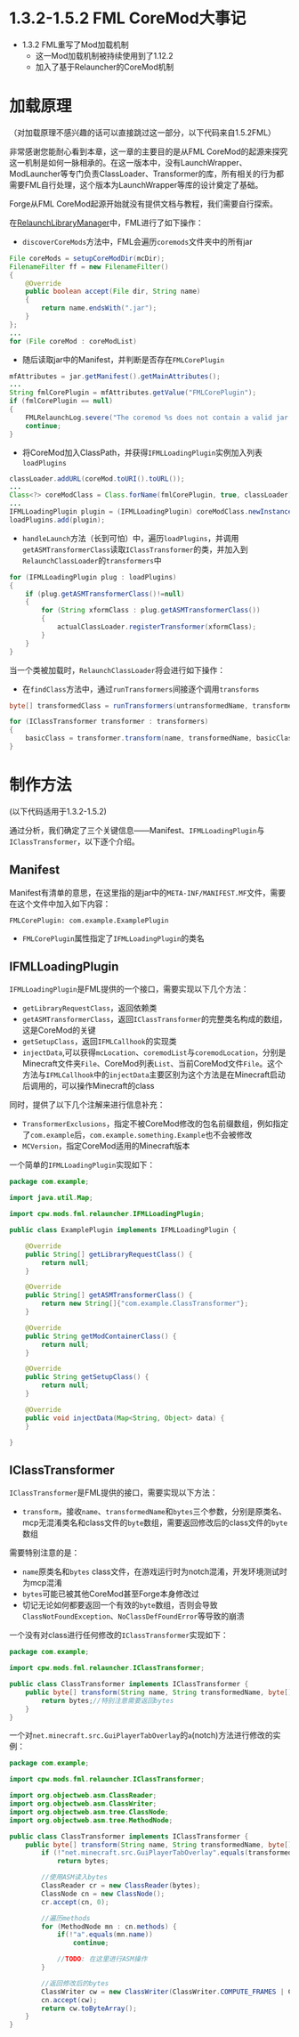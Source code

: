 # 1.3.2-1.5.2 FML CoreMod大事记
* 1.3.2 FML重写了Mod加载机制
    * 这一Mod加载机制被持续使用到了1.12.2
    * 加入了基于Relauncher的CoreMod机制

# 加载原理
（对加载原理不感兴趣的话可以直接跳过这一部分，以下代码来自1.5.2FML）

非常感谢您能耐心看到本章，这一章的主要目的是从FML CoreMod的起源来探究这一机制是如何一脉相承的。在这一版本中，没有LaunchWrapper、ModLauncher等专门负责ClassLoader、Transformer的库，所有相关的行为都需要FML自行处理，这个版本为LaunchWrapper等库的设计奠定了基础。

Forge从FML CoreMod起源开始就没有提供文档与教程，我们需要自行探索。

在[RelaunchLibraryManager](https://github.com/MinecraftForge/FML/blob/1.5.1/common/cpw/mods/fml/relauncher/RelaunchLibraryManager.java)中，FML进行了如下操作：

* `discoverCoreMods`方法中，FML会遍历`coremods`文件夹中的所有jar
```java
File coreMods = setupCoreModDir(mcDir);
FilenameFilter ff = new FilenameFilter()
{
    @Override
    public boolean accept(File dir, String name)
    {
        return name.endsWith(".jar");
    }
};
...
for (File coreMod : coreModList)
```

* 随后读取jar中的Manifest，并判断是否存在`FMLCorePlugin`
```java
mfAttributes = jar.getManifest().getMainAttributes();
...
String fmlCorePlugin = mfAttributes.getValue("FMLCorePlugin");
if (fmlCorePlugin == null)
{
    FMLRelaunchLog.severe("The coremod %s does not contain a valid jar manifest- it will be ignored", coreMod.getName());
    continue;
}
```

* 将CoreMod加入ClassPath，并获得`IFMLLoadingPlugin`实例加入列表`loadPlugins`
```java
classLoader.addURL(coreMod.toURI().toURL());
...
Class<?> coreModClass = Class.forName(fmlCorePlugin, true, classLoader);
...
IFMLLoadingPlugin plugin = (IFMLLoadingPlugin) coreModClass.newInstance();
loadPlugins.add(plugin);
```

* `handleLaunch`方法（长到可怕）中，遍历`loadPlugins`，并调用`getASMTransformerClass`读取`IClassTransformer`的类，并加入到`RelaunchClassLoader`的`transformers`中
```java
for (IFMLLoadingPlugin plug : loadPlugins)
{
    if (plug.getASMTransformerClass()!=null)
    {
        for (String xformClass : plug.getASMTransformerClass())
        {
            actualClassLoader.registerTransformer(xformClass);
        }
    }
}
```

当一个类被加载时，`RelaunchClassLoader`将会进行如下操作：

* 在`findClass`方法中，通过`runTransformers`间接逐个调用`transforms`
```java
byte[] transformedClass = runTransformers(untransformedName, transformedName, basicClass);
```
```java
for (IClassTransformer transformer : transformers)
{
    basicClass = transformer.transform(name, transformedName, basicClass);
}
```

# 制作方法

(以下代码适用于1.3.2-1.5.2)

通过分析，我们确定了三个关键信息——Manifest、`IFMLLoadingPlugin`与`IClassTransformer`，以下逐个介绍。

## Manifest

Manifest有清单的意思，在这里指的是jar中的`META-INF/MANIFEST.MF`文件，需要在这个文件中加入如下内容：
```
FMLCorePlugin: com.example.ExamplePlugin
```
* `FMLCorePlugin`属性指定了`IFMLLoadingPlugin`的类名

## IFMLLoadingPlugin

`IFMLLoadingPlugin`是FML提供的一个接口，需要实现以下几个方法：
* `getLibraryRequestClass`，返回依赖类
* `getASMTransformerClass`，返回`IClassTransformer`的完整类名构成的数组，这是CoreMod的关键
* `getSetupClass`，返回`IFMLCallhook`的实现类
* `injectData`,可以获得`mcLocation`、`coremodList`与`coremodLocation`，分别是Minecraft文件夹`File`、CoreMod列表`List`、当前CoreMod文件`File`。这个方法与`IFMLCallhook`中的`injectData`主要区别为这个方法是在Minecraft启动后调用的，可以操作Minecraft的class

同时，提供了以下几个注解来进行信息补充：
* `TransformerExclusions`，指定不被CoreMod修改的包名前缀数组，例如指定了`com.example`后，`com.example.something.Example`也不会被修改
* `MCVersion`，指定CoreMod适用的Minecraft版本

一个简单的`IFMLLoadingPlugin`实现如下：
```java
package com.example;

import java.util.Map;

import cpw.mods.fml.relauncher.IFMLLoadingPlugin;

public class ExamplePlugin implements IFMLLoadingPlugin {

    @Override
    public String[] getLibraryRequestClass() {
        return null;
    }

    @Override
    public String[] getASMTransformerClass() {
        return new String[]{"com.example.ClassTransformer"};
    }

    @Override
    public String getModContainerClass() {
        return null;
    }

    @Override
    public String getSetupClass() {
        return null;
    }

    @Override
    public void injectData(Map<String, Object> data) {
    }

}
```

## IClassTransformer

`IClassTransformer`是FML提供的接口，需要实现以下方法：
* `transform`，接收`name`、`transformedName`和`bytes`三个参数，分别是原类名、mcp无混淆类名和class文件的`byte`数组，需要返回修改后的class文件的`byte`数组

需要特别注意的是：
* `name`原类名和`bytes` class文件，在游戏运行时为notch混淆，开发环境测试时为mcp混淆
* `bytes`可能已被其他CoreMod甚至Forge本身修改过
* 切记无论如何都要返回一个有效的`byte`数组，否则会导致`ClassNotFoundException`、`NoClassDefFoundError`等导致的崩溃

一个没有对class进行任何修改的`IClassTransformer`实现如下：
```java
package com.example;

import cpw.mods.fml.relauncher.IClassTransformer;

public class ClassTransformer implements IClassTransformer {
    public byte[] transform(String name, String transformedName, byte[] bytes) {
        return bytes;//特别注意需要返回bytes
    }
}
```

一个对`net.minecraft.src.GuiPlayerTabOverlay`的`a`(notch)方法进行修改的实例：
```java
package com.example;

import cpw.mods.fml.relauncher.IClassTransformer;

import org.objectweb.asm.ClassReader;
import org.objectweb.asm.ClassWriter;
import org.objectweb.asm.tree.ClassNode;
import org.objectweb.asm.tree.MethodNode;

public class ClassTransformer implements IClassTransformer {
    public byte[] transform(String name, String transformedName, byte[] bytes) {
        if (!"net.minecraft.src.GuiPlayerTabOverlay".equals(transformedName))
            return bytes;

        //使用ASM读入bytes
        ClassReader cr = new ClassReader(bytes);
        ClassNode cn = new ClassNode();
        cr.accept(cn, 0);

        //遍历methods
        for (MethodNode mn : cn.methods) {
            if(!"a".equals(mn.name)) 
                continue;

            //TODO: 在这里进行ASM操作
        }

        //返回修改后的bytes
        ClassWriter cw = new ClassWriter(ClassWriter.COMPUTE_FRAMES | ClassWriter.COMPUTE_MAXS);
        cn.accept(cw);
        return cw.toByteArray();
    }
}
```
